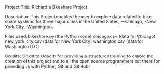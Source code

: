 Project Title: Richard's Bikeshare Project

Description:
This Project enables the user to explore data related to bike share systems for three major cities in the United States,
—Chicago, 
-New York City, 
-Washington. 

Files used:
bikeshare.py		(the Python code)
chicago.csv			(data for Chicago)
new_york_city.csv 	(data for New York City)
washington.csv		(data for Washington D.C)

Credits:
Credit to Udacity for providing a structured training to enable the creation of this project
and to all the open source programmers out there for providing us with Python, Git and Git Hub!